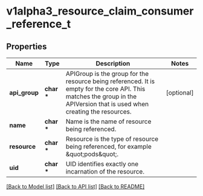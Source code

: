 # v1alpha3_resource_claim_consumer_reference_t

## Properties
Name | Type | Description | Notes
------------ | ------------- | ------------- | -------------
**api_group** | **char \*** | APIGroup is the group for the resource being referenced. It is empty for the core API. This matches the group in the APIVersion that is used when creating the resources. | [optional] 
**name** | **char \*** | Name is the name of resource being referenced. | 
**resource** | **char \*** | Resource is the type of resource being referenced, for example \&quot;pods\&quot;. | 
**uid** | **char \*** | UID identifies exactly one incarnation of the resource. | 

[[Back to Model list]](../README.md#documentation-for-models) [[Back to API list]](../README.md#documentation-for-api-endpoints) [[Back to README]](../README.md)


